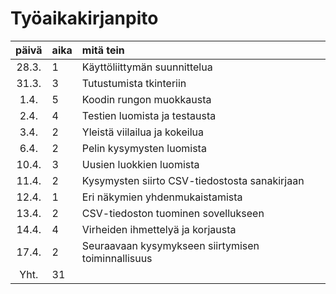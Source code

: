 # Työaikakirjanpito

| päivä | aika | mitä tein  |
| :----:|:-----| :-----|
| 28.3. |  1   | Käyttöliittymän suunnittelua                       |
| 31.3. |  3   | Tutustumista tkinteriin                            |
| 1.4.  |  5   | Koodin rungon muokkausta                           |
| 2.4.  |  4   | Testien luomista ja testausta                      |
| 3.4.  |  2   | Yleistä viilailua ja kokeilua                      |
| 6.4.  |  2   | Pelin kysymysten luomista                          |
| 10.4. |  3   | Uusien luokkien luomista                           |
| 11.4. |  2   | Kysymysten siirto CSV-tiedostosta sanakirjaan      |
| 12.4. |  1   | Eri näkymien yhdenmukaistamista                    |
| 13.4. |  2   | CSV-tiedoston tuominen sovellukseen                |
| 14.4. |  4   | Virheiden ihmettelyä ja korjausta                  |
| 17.4. |  2   | Seuraavaan kysymykseen siirtymisen toiminnallisuus |
| Yht.  |  31  |                                                    |
